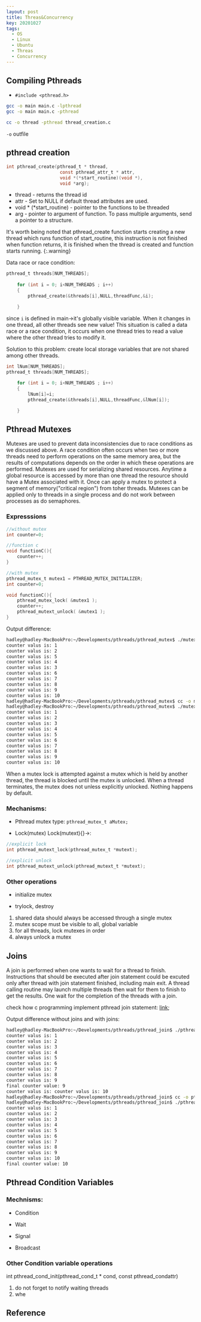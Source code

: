 ```yaml
---
layout: post
title: Threas&Concurrency
key: 20201027
tags:
  - OS
  - Linux
  - Ubuntu
  - Threas
  - Concurrency
---
```


## Compiling Pthreads
* `#include <pthread.h>`
```bash
gcc -o main main.c -lpthread
gcc -o main main.c -pthread

cc -o thread -pthread thread_creation.c
```
`-o` outfile


## pthread creation
```c
int pthread_create(pthread_t * thread,
					const pthread_attr_t * attr,
					void *(*start_routine)(void *),
					void *arg);
```

* thread - returns the thread id
* attr - Set to NULL if default thread attributes are used.
* void * (\*start_routine) - pointer to the functions to be threaded
* arg - pointer to argument of function. To pass multiple arguments, send a pointer to a structure.

It's worth being noted that pthread_create function starts creating a new thread which runs function of start_routine, this instruction is not finished when function returns, it is finished when the thread is created and function starts running.
{:.warning}

Data race or race condition:
```c
pthread_t threads[NUM_THREADS];
	
	for (int i = 0; i<NUM_THREADS ; i++)
	{
		pthread_create(&threads[i],NULL,threadFunc,&i);

	}
```

since `i` is defined in main->it's globally visible variable. When it changes in one thread, all other threads see new value! This situation is called a data race or a race condition, it occurs when one thread tries to read a value where the other thread tries to modify it.

Solution to this problem:
create local storage variables that are not shared among other threads.
```c
int lNum[NUM_THREADS];
pthread_t threads[NUM_THREADS];
	
	for (int i = 0; i<NUM_THREADS ; i++)
	{
		lNum[i]=i;
		pthread_create(&threads[i],NULL,threadFunc,&lNum[i]);

	}
```

## Pthread Mutexes
Mutexes are used to prevent data inconsistencies due to race conditions as we discussed above. A race condition often occurs when two or more threads need to perform operations on the same memory area, but the results of computations depends on the order in which these operations are performed. Mutexes are used for serializing shared resources. Anytime a global resource is accessed by more than one thread the resource should have a Mutex associated with it. Once can apply a mutex to protect a segment of memory("critical region") from toher threads. Mutexes can be applied only to threads in a single process and do not work between processes as do semaphores.


### Expresssions
```c
//without mutex
int counter=0;

//function c
void functionC(){
	counter++;
}

//with mutex
pthread_mutex_t mutex1 = PTHREAD_MUTEX_INITIALIZER;
int counter=0;

void functionC(){
	pthread_mutex_lock( &mutex1 );
	counter++;
	pthread_mutext_unlock( &mutex1 );
}
```

Output difference:
```bash
hadley@hadley-MacBookPro:~/Developments/pthreads/pthread_mutex$ ./mutex
counter valus is: 1
counter valus is: 2
counter valus is: 5
counter valus is: 4
counter valus is: 3
counter valus is: 6
counter valus is: 7
counter valus is: 8
counter valus is: 9
counter valus is: 10
hadley@hadley-MacBookPro:~/Developments/pthreads/pthread_mutex$ cc -o mutex -pthread mutex.c 
hadley@hadley-MacBookPro:~/Developments/pthreads/pthread_mutex$ ./mutex
counter valus is: 1
counter valus is: 2
counter valus is: 3
counter valus is: 4
counter valus is: 5
counter valus is: 6
counter valus is: 7
counter valus is: 8
counter valus is: 9
counter valus is: 10
```

When a mutex lock is attempted against a mutex which is held by another thread, the thread is blocked until the mutex is unlocked. When a thread terminates, the mutex does not unless explicitly unlocked. Nothing happens by default.


### Mechanisms:  
* Pthread mutex type:
`pthread_mutex_t aMutex;`

* Lock(mutex)
Lock(mutext){}->:
```c
//explicit lock
int pthread_mutext_lock(pthread_mutex_t *mutext);

//explicit unlock
int pthread_mutext_unlock(pthread_mutext_t *mutext);
```

### Other operations
* initialize mutex


* trylock, destroy

1. shared data should always be accessed through a single mutex 
2. mutex scope must be visible to all, global variable  
3. for all threads, lock mutexes in order
4. always unlock a mutex


## Joins
A join is performed when one wants to wait for a thread to finish. Instructions that should be executed after join statement could be excuted only after thread with join statement finished, including main exit. A thread calling routine may launch multiple threads then wait for them to finish to get the results. One wait for the completion of the threads with a join.

check how c programming implement pthread join statement: [link]();

Output difference without joins and with joins:
```bash
hadley@hadley-MacBookPro:~/Developments/pthreads/pthread_join$ ./pthread_join 
counter valus is: 1
counter valus is: 2
counter valus is: 3
counter valus is: 4
counter valus is: 5
counter valus is: 6
counter valus is: 7
counter valus is: 8
counter valus is: 9
final counter value: 9
counter valus is: counter valus is: 10
hadley@hadley-MacBookPro:~/Developments/pthreads/pthread_join$ cc -o pthread_join -pthread pthread_join.c 
hadley@hadley-MacBookPro:~/Developments/pthreads/pthread_join$ ./pthread_join 
counter valus is: 1
counter valus is: 2
counter valus is: 3
counter valus is: 4
counter valus is: 5
counter valus is: 6
counter valus is: 7
counter valus is: 8
counter valus is: 9
counter valus is: 10
final counter value: 10
```


## Pthread Condition Variables
### Mechnisms:
* Condition

* Wait

* Signal

* Broadcast

### Other Condition variable operations
int pthread_cond_init(pthread_cond_t \* cond,
					const pthread_condattr)


1. do not forget to notify waiting threads
2. whe






## Reference






